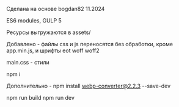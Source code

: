 
Сделана на основе bogdan82 11.2024

ES6 modules, GULP 5

Ресурсы выгружаются в assets/

Добавлено - файлы css и js  переносятся без обработки, кроме app.min.js, и шрифты eot woff woff2

main.css - стили


npm i

Дополнительно - npm install webp-converter@2.2.3 --save-dev

npm run build
npm run dev
